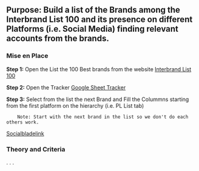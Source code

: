 ## **Purpose:** Build a list of the Brands among the Interbrand List 100 and its presence on different Platforms (i.e. Social Media) finding relevant accounts from the brands.

### Mise en Place

**Step 1:** Open the List the 100 Best brands from the website [Interbrand List 100](https://interbrand.com/best-global-brands/)

**Step 2:** Open the Tracker [Google Sheet Tracker](https://docs.google.com/spreadsheets/d/1lHqnN_SgrIcZApbZTWd7RXDCk2KPVA0MZT-mWVsYNuM/edit?usp=sharing)

**Step 3:** Select from the list the next Brand and Fill the Colummns starting from the first platform on the hierarchy (i.e. PL List tab)
    
		Note: Start with the next brand in the list so we don't do each others work.

[Socialbladelink](https://socialblade.com/twitter/user/microsoft)

### Theory and Criteria

.
.
.
